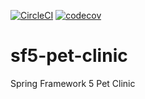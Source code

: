 [![CircleCI](https://circleci.com/gh/dlesniewska/sf5-pet-clinic.svg?style=svg)](https://circleci.com/gh/dlesniewska/sf5-pet-clinic)
[![codecov](https://codecov.io/gh/dlesniewska/sf5-pet-clinic/branch/master/graph/badge.svg)](https://codecov.io/gh/dlesniewska/sf5-pet-clinic)

# sf5-pet-clinic

Spring Framework 5 Pet Clinic
